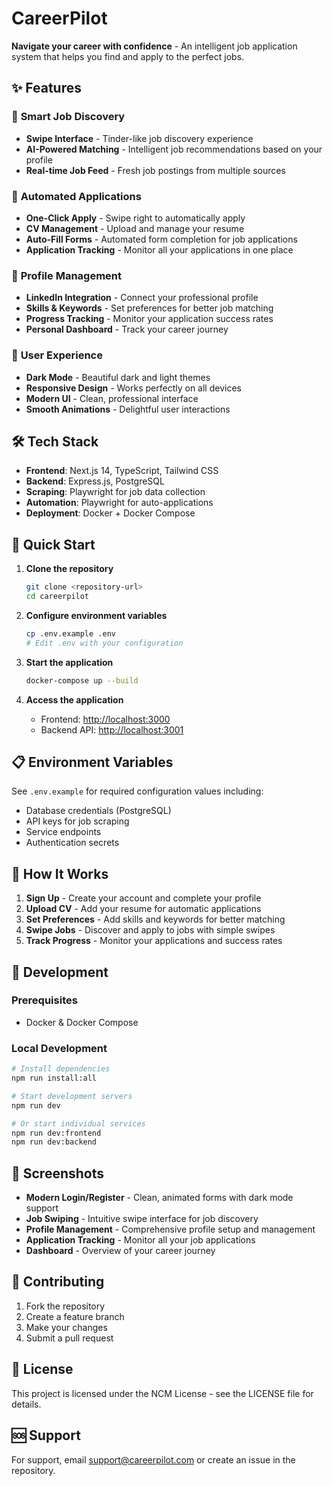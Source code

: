 # CareerPilot

**Navigate your career with confidence** - An intelligent job application system that helps you find and apply to the perfect jobs.

## ✨ Features

### 🎯 **Smart Job Discovery**
- **Swipe Interface** - Tinder-like job discovery experience
- **AI-Powered Matching** - Intelligent job recommendations based on your profile
- **Real-time Job Feed** - Fresh job postings from multiple sources

### 🤖 **Automated Applications**
- **One-Click Apply** - Swipe right to automatically apply
- **CV Management** - Upload and manage your resume
- **Auto-Fill Forms** - Automated form completion for job applications
- **Application Tracking** - Monitor all your applications in one place

### 👤 **Profile Management**
- **LinkedIn Integration** - Connect your professional profile
- **Skills & Keywords** - Set preferences for better job matching
- **Progress Tracking** - Monitor your application success rates
- **Personal Dashboard** - Track your career journey

### 🎨 **User Experience**
- **Dark Mode** - Beautiful dark and light themes
- **Responsive Design** - Works perfectly on all devices
- **Modern UI** - Clean, professional interface
- **Smooth Animations** - Delightful user interactions

## 🛠️ Tech Stack

- **Frontend**: Next.js 14, TypeScript, Tailwind CSS
- **Backend**: Express.js, PostgreSQL
- **Scraping**: Playwright for job data collection
- **Automation**: Playwright for auto-applications
- **Deployment**: Docker + Docker Compose

## 🚀 Quick Start

1. **Clone the repository**
   ```bash
   git clone <repository-url>
   cd careerpilot
   ```

2. **Configure environment variables**
   ```bash
   cp .env.example .env
   # Edit .env with your configuration
   ```

3. **Start the application**
   ```bash
   docker-compose up --build
   ```

4. **Access the application**
   - Frontend: [http://localhost:3000](http://localhost:3000)
   - Backend API: [http://localhost:3001](http://localhost:3001)

## 📋 Environment Variables

See `.env.example` for required configuration values including:
- Database credentials (PostgreSQL)
- API keys for job scraping
- Service endpoints
- Authentication secrets

## 🎯 How It Works

1. **Sign Up** - Create your account and complete your profile
2. **Upload CV** - Add your resume for automatic applications
3. **Set Preferences** - Add skills and keywords for better matching
4. **Swipe Jobs** - Discover and apply to jobs with simple swipes
5. **Track Progress** - Monitor your applications and success rates

## 🔧 Development

### Prerequisites
- Docker & Docker Compose

### Local Development
```bash
# Install dependencies
npm run install:all

# Start development servers
npm run dev

# Or start individual services
npm run dev:frontend
npm run dev:backend
```

## 📱 Screenshots

- **Modern Login/Register** - Clean, animated forms with dark mode support
- **Job Swiping** - Intuitive swipe interface for job discovery
- **Profile Management** - Comprehensive profile setup and management
- **Application Tracking** - Monitor all your job applications
- **Dashboard** - Overview of your career journey

## 🤝 Contributing

1. Fork the repository
2. Create a feature branch
3. Make your changes
4. Submit a pull request

## 📄 License

This project is licensed under the NCM License - see the LICENSE file for details.

## 🆘 Support

For support, email support@careerpilot.com or create an issue in the repository.

